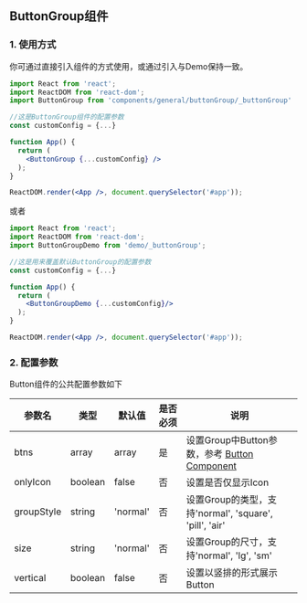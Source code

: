 ## ButtonGroup组件

### 1. 使用方式

你可通过直接引入<ButtonGroup />组件的方式使用，或通过引入<ButtonGroupDemo />与Demo保持一致。

```jsx
import React from 'react';
import ReactDOM from 'react-dom';
import ButtonGroup from 'components/general/buttonGroup/_buttonGroup'

//这是ButtonGroup组件的配置参数
const customConfig = {...}

function App() {
  return (
    <ButtonGroup {...customConfig} />
  );
}

ReactDOM.render(<App />, document.querySelector('#app'));
```

或者

```jsx
import React from 'react';
import ReactDOM from 'react-dom';
import ButtonGroupDemo from 'demo/_buttonGroup';

//这是用来覆盖默认ButtonGroup的配置参数
const customConfig = {...}

function App() {
  return (
    <ButtonGroupDemo {...customConfig}/>
  );
}

ReactDOM.render(<App />, document.querySelector('#app'));
```

### 2. 配置参数

Button组件的公共配置参数如下

| 参数名 | 类型 | 默认值 | 是否必须 | 说明 |
| ---- |---- | ---- | ---- | ----- |
| btns | array | array | 是 | 设置Group中Button参数，参考 [Button Component](./_button.md)
| onlyIcon | boolean | false | 否 | 设置是否仅显示Icon
| groupStyle | string | 'normal' | 否 | 设置Group的类型，支持'normal', 'square', 'pill', 'air'
| size | string | 'normal' | 否 | 设置Group的尺寸，支持'normal', 'lg', 'sm'
| vertical | boolean | false | 否 | 设置以竖排的形式展示Button





